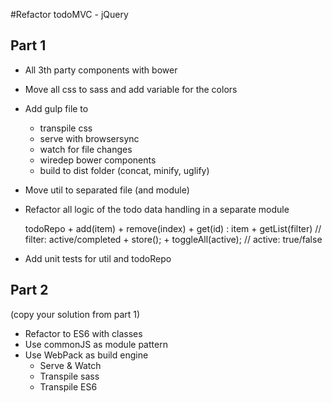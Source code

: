 #Refactor todoMVC - jQuery

## Part 1

* All 3th party components with bower
* Move all css to sass and add variable for the colors
* Add gulp file to
    - transpile css
    - serve with browsersync
    - watch for file changes
    - wiredep bower components
    - build to dist folder (concat, minify, uglify)
* Move util to separated file (and module)
* Refactor all logic of the todo data handling in a separate module

    todoRepo
        + add(item)
        + remove(index)
        + get(id) : item
        + getList(filter)      // filter: active/completed
        + store();
        + toggleAll(active);   // active: true/false

* Add unit tests for util and todoRepo

## Part 2
(copy your solution from part 1)

* Refactor to ES6 with classes
* Use commonJS as module pattern
* Use WebPack as build engine
    - Serve & Watch
    - Transpile sass
    - Transpile ES6

